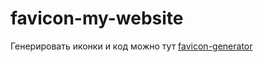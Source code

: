 # favicon-my-website
Генерировать иконки и код можно тут [favicon-generator](https://www.favicon-generator.org/)